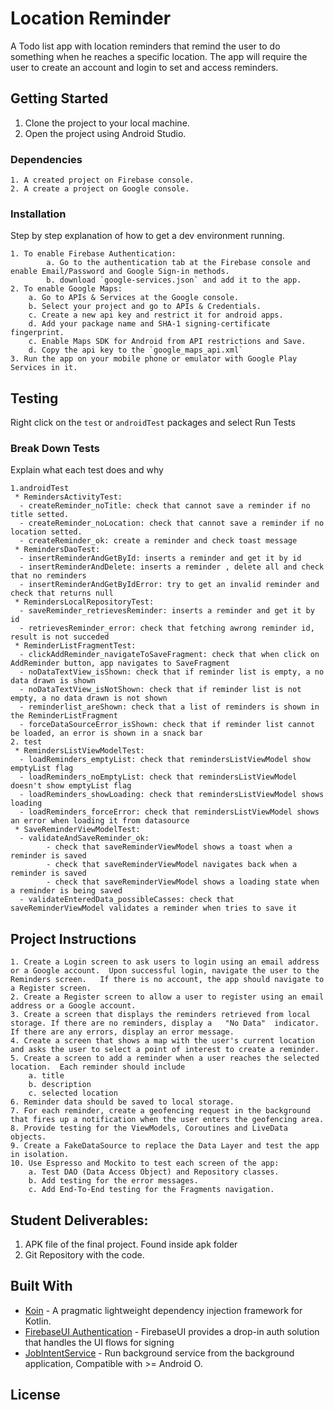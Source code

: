 # Location Reminder

A Todo list app with location reminders that remind the user to do something when he reaches a specific location. The app will require the user to create an account and login to set and access reminders.

## Getting Started

1. Clone the project to your local machine.
2. Open the project using Android Studio.

### Dependencies

```
1. A created project on Firebase console.
2. A create a project on Google console.
```

### Installation

Step by step explanation of how to get a dev environment running.

```
1. To enable Firebase Authentication:
        a. Go to the authentication tab at the Firebase console and enable Email/Password and Google Sign-in methods.
        b. download `google-services.json` and add it to the app.
2. To enable Google Maps:
    a. Go to APIs & Services at the Google console.
    b. Select your project and go to APIs & Credentials.
    c. Create a new api key and restrict it for android apps.
    d. Add your package name and SHA-1 signing-certificate fingerprint.
    c. Enable Maps SDK for Android from API restrictions and Save.
    d. Copy the api key to the `google_maps_api.xml`
3. Run the app on your mobile phone or emulator with Google Play Services in it.
```

## Testing

Right click on the `test` or `androidTest` packages and select Run Tests

### Break Down Tests

Explain what each test does and why

```
1.androidTest
 * RemindersActivityTest:
  - createReminder_noTitle: check that cannot save a reminder if no title setted.
  - createReminder_noLocation: check that cannot save a reminder if no location setted.
  - createReminder_ok: create a reminder and check toast message
 * RemindersDaoTest:
  - insertReminderAndGetById: inserts a reminder and get it by id
  - insertReminderAndDelete: inserts a reminder , delete all and check that no reminders
  - insertReminderAndGetByIdError: try to get an invalid reminder and check that returns null
 * RemindersLocalRepositoryTest:
  - saveReminder_retrievesReminder: inserts a reminder and get it by id
  - retrievesReminder_error: check that fetching awrong reminder id, result is not succeded
 * ReminderListFragmentTest:
  - clickAddReminder_navigateToSaveFragment: check that when click on AddReminder button, app navigates to SaveFragment
  - noDataTextView_isShown: check that if reminder list is empty, a no data drawn is shown
  - noDataTextView_isNotShown: check that if reminder list is not empty, a no data drawn is not shown
  - reminderlist_areShown: check that a list of reminders is shown in the ReminderListFragment
  - forceDataSourceError_isShown: check that if reminder list cannot be loaded, an error is shown in a snack bar
2. test
 * RemindersListViewModelTest:
  - loadReminders_emptyList: check that remindersListViewModel show emptyList flag
  - loadReminders_noEmptyList: check that remindersListViewModel doesn't show emptyList flag
  - loadReminders_showLoading: check that remindersListViewModel shows loading
  - loadReminders_forceError: check that remindersListViewModel shows an error when loading it from datasource
 * SaveReminderViewModelTest:
  - validateAndSaveReminder_ok: 
        - check that saveReminderViewModel shows a toast when a reminder is saved
        - check that saveReminderViewModel navigates back when a reminder is saved
        - check that saveReminderViewModel shows a loading state when a reminder is being saved
  - validateEnteredData_possibleCasses: check that saveReminderViewModel validates a reminder when tries to save it
```

## Project Instructions
    1. Create a Login screen to ask users to login using an email address or a Google account.  Upon successful login, navigate the user to the Reminders screen.   If there is no account, the app should navigate to a Register screen.
    2. Create a Register screen to allow a user to register using an email address or a Google account.
    3. Create a screen that displays the reminders retrieved from local storage. If there are no reminders, display a   "No Data"  indicator.  If there are any errors, display an error message.
    4. Create a screen that shows a map with the user's current location and asks the user to select a point of interest to create a reminder.
    5. Create a screen to add a reminder when a user reaches the selected location.  Each reminder should include
        a. title
        b. description
        c. selected location
    6. Reminder data should be saved to local storage.
    7. For each reminder, create a geofencing request in the background that fires up a notification when the user enters the geofencing area.
    8. Provide testing for the ViewModels, Coroutines and LiveData objects.
    9. Create a FakeDataSource to replace the Data Layer and test the app in isolation.
    10. Use Espresso and Mockito to test each screen of the app:
        a. Test DAO (Data Access Object) and Repository classes.
        b. Add testing for the error messages.
        c. Add End-To-End testing for the Fragments navigation.


## Student Deliverables:

1. APK file of the final project. Found inside apk folder
2. Git Repository with the code. 

## Built With

* [Koin](https://github.com/InsertKoinIO/koin) - A pragmatic lightweight dependency injection framework for Kotlin.
* [FirebaseUI Authentication](https://github.com/firebase/FirebaseUI-Android/blob/master/auth/README.md) - FirebaseUI provides a drop-in auth solution that handles the UI flows for signing
* [JobIntentService](https://developer.android.com/reference/androidx/core/app/JobIntentService) - Run background service from the background application, Compatible with >= Android O.

## License
